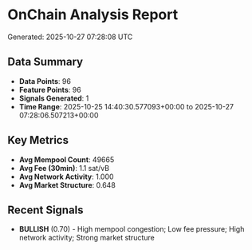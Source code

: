 # OnChain Analysis Report
Generated: 2025-10-27 07:28:08 UTC

## Data Summary
- **Data Points**: 96
- **Feature Points**: 96
- **Signals Generated**: 1
- **Time Range**: 2025-10-25 14:40:30.577093+00:00 to 2025-10-27 07:28:06.507213+00:00

## Key Metrics
- **Avg Mempool Count**: 49665
- **Avg Fee (30min)**: 1.1 sat/vB
- **Avg Network Activity**: 1.000
- **Avg Market Structure**: 0.648

## Recent Signals
- **BULLISH** (0.70) - High mempool congestion; Low fee pressure; High network activity; Strong market structure
